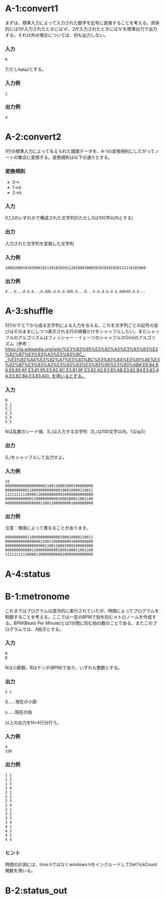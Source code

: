 # A-1:convert1
まずは、標準入力によって入力された数字を記号に変換することを考える。具体的には1が入力されたときには'd'、2が入力されたときには'k'を標準出力で出力する。それ以外の場合については、何も出力しない。
### 入力

`N`

ただし`0≦N≦2`とする。

### 入力例

`1`
### 出力例

`d`

# A-2:convert2
1行の標準入力によって与えられた譜面データを、A-1の変換規則にしたがってノートの集合に変換する。変換規則は以下の通りとする。

### 変換規則
* 0->.
* 1->d
* 2->k

### 入力

0,1,2のいずれかで構成された文字列S(ただしSは100字以内とする)

### 出力

入力された文字列を変換した文字列

### 入力例

`1000200010102000101120102010112020001000202010201020112110102000`

### 出力例

`d...k...d.d.k...d.ddk.d.k.d.ddk.k...d...k.k.d.k.d.k.ddkdd.d.k...`

# A-3:shuffle
5行の‘0’と‘1’から成る文字列による入力を与える。これを文字列ごとの記号の並びはそのままにしつつ表示される行の順番だけをシャッフルしたい。またシャッフルのアルゴリズムはフィッシャー - イェーツのシャッフルのO(n)のアルゴリズム（参考：https://ja.wikipedia.org/wiki/%E3%83%95%E3%82%A3%E3%83%83%E3%82%B7%E3%83%A3%E3%83%BC_-_%E3%82%A4%E3%82%A7%E3%83%BC%E3%83%84%E3%81%AE%E3%82%B7%E3%83%A3%E3%83%83%E3%83%95%E3%83%AB#.E6.94.B9.E8.89.AF.E3.81.95.E3.82.8C.E3.81.9F.E3.82.A2.E3.83.AB.E3.82.B4.E3.83.AA.E3.82.BA.E3.83.A0）を用いるとする。

### 入力

```
N
S_1
S_2
S_3
S_4
S_5
```

Nは乱数のシード値、S_iは入力する文字列（S_iは100文字以内、1≦i≦5）

### 出力
S_iをシャッフルして出力せよ。

### 入力例

```
32
0000000000000000001100110001000100000000
0000000000110000000000000100010000110011
1111111111000011000000000010000000000000
0000000000001100000000001000100011001100
0000000000000000110011000000001000000000
```

### 出力例
注意：環境によって異なることがあります。

```
0000000000110000000000000100010000110011
0000000000000000110011000000001000000000
0000000000000000001100110001000100000000
0000000000001100000000001000100011001100
1111111111000011000000000010000000000000
```

# A-4:status
# B-1:metronome
これまではプログラムは逐次的に実行されていたが、時間によってプログラムを制御することを考える。ここでは一定のBPMで拍を刻むメトロノームを作成する。BPM(Beats Per Minute)とは1分間に刻む拍の数のことである。またこのプログラムでは、4拍子とする。
### 入力
    N
    B

Nは小節数、Bはテンポ(BPM)であり、いずれも整数とする。
### 出力
`S s`

S……現在の小節

s……現在の拍

以上の出力をN\*4行分行う。
### 入力例
    4
    150

### 出力例

```
1 1
1 2
1 3
1 4
2 1
2 2
2 3
2 4
3 1
3 2
3 3
3 4
4 1
4 2
4 3
4 4
```

### ヒント

時間の計測には、time.hではなくwindows.hをインクルードしてGetTickCount関数を用いる。
# B-2:status_out

